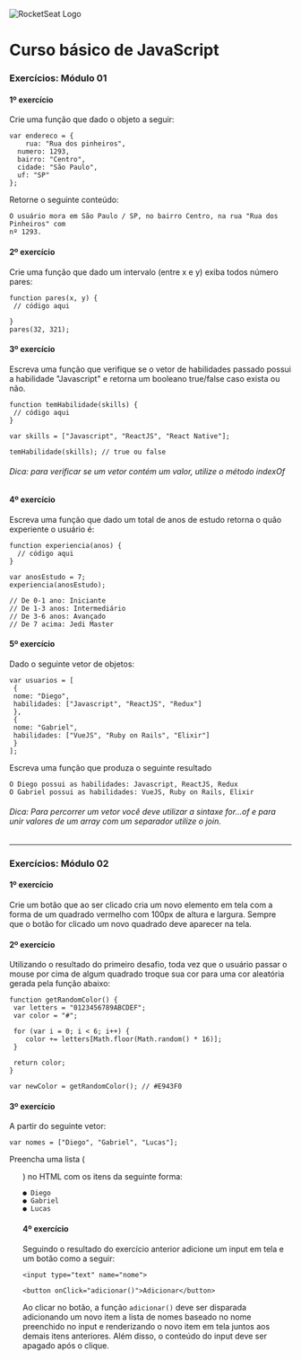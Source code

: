![RocketSeat Logo](https://miro.medium.com/max/1200/1*fs0ScMc45X9QEwno8G414A.png "RocketSeat Logo")

# Curso básico de JavaScript

### Exercícios: Módulo 01

#### 1º exercício

Crie uma função que dado o objeto a seguir:
~~~
var endereco = {
	rua: "Rua dos pinheiros",
  numero: 1293,
  bairro: "Centro",
  cidade: "São Paulo",
  uf: "SP"
};
~~~

Retorne o seguinte conteúdo:
~~~
O usuário mora em São Paulo / SP, no bairro Centro, na rua "Rua dos Pinheiros" com
nº 1293.
~~~

#### 2º exercício

Crie uma função que dado um intervalo (entre x e y) exiba todos número pares:
~~~
function pares(x, y) {
 // código aqui
 
}
pares(32, 321);
~~~

#### 3º exercício
Escreva uma função que verifique se o vetor de habilidades passado possui a habilidade "Javascript"
e retorna um booleano true/false caso exista ou não.
~~~
function temHabilidade(skills) {
 // código aqui
}

var skills = ["Javascript", "ReactJS", "React Native"];

temHabilidade(skills); // true ou false
~~~
###### Dica: para verificar se um vetor contém um valor, utilize o método indexOf

#### 4º exercício
Escreva uma função que dado um total de anos de estudo retorna o quão experiente o usuário é:
~~~
function experiencia(anos) {
  // código aqui
}

var anosEstudo = 7;
experiencia(anosEstudo);

// De 0-1 ano: Iniciante
// De 1-3 anos: Intermediário
// De 3-6 anos: Avançado
// De 7 acima: Jedi Master
~~~

#### 5º exercício
Dado o seguinte vetor de objetos:
~~~
var usuarios = [
 {
 nome: "Diego",
 habilidades: ["Javascript", "ReactJS", "Redux"]
 },
 {
 nome: "Gabriel",
 habilidades: ["VueJS", "Ruby on Rails", "Elixir"]
 }
];
~~~
Escreva uma função que produza o seguinte resultado
~~~
O Diego possui as habilidades: Javascript, ReactJS, Redux
O Gabriel possui as habilidades: VueJS, Ruby on Rails, Elixir
~~~
###### Dica: Para percorrer um vetor você deve utilizar a sintaxe for...of e para unir valores de um array com um separador utilize o join.

---
### Exercícios: Módulo 02
#### 1º exercício
Crie um botão que ao ser clicado cria um novo elemento em tela com a forma de um quadrado
vermelho com 100px de altura e largura. Sempre que o botão for clicado um novo quadrado deve
aparecer na tela.

#### 2º exercício
Utilizando o resultado do primeiro desafio, toda vez que o usuário passar o mouse por cima de
algum quadrado troque sua cor para uma cor aleatória gerada pela função abaixo:
~~~
function getRandomColor() {
 var letters = "0123456789ABCDEF";
 var color = "#";
 
 for (var i = 0; i < 6; i++) {
 	color += letters[Math.floor(Math.random() * 16)];
 }
 
 return color;
}

var newColor = getRandomColor(); // #E943F0
~~~
#### 3º exercício
A partir do seguinte vetor:
~~~
var nomes = ["Diego", "Gabriel", "Lucas"];
~~~

Preencha uma lista (<ul>) no HTML com os itens da seguinte forma:
~~~
● Diego
● Gabriel
● Lucas
~~~

#### 4º exercício
Seguindo o resultado do exercício anterior adicione um input em tela e um botão como a seguir:
~~~
<input type="text" name="nome">

<button onClick="adicionar()">Adicionar</button>
~~~
Ao clicar no botão, a função ```adicionar()``` deve ser disparada adicionando um novo item a lista de
nomes baseado no nome preenchido no input e renderizando o novo item em tela juntos aos
demais itens anteriores. Além disso, o conteúdo do input deve ser apagado após o clique.
